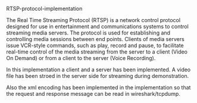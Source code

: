 RTSP-protocol-implementation

The Real Time Streaming Protocol (RTSP) is a network control protocol designed for use in entertainment and communications systems to control streaming media servers. The protocol is used for establishing and controlling media sessions between end points. Clients of media servers issue VCR-style commands, such as play, record and pause, to facilitate real-time control of the media streaming from the server to a client (Video On Demand) or from a client to the server (Voice Recording).


In this implementation a client and a server has been implemented. A video file has been stroed in the server side for streaming during demonstration.  

Also the xml encoding has been implemented in the implementation so that the request and response message can be read in wireshark/tcpdump. 
